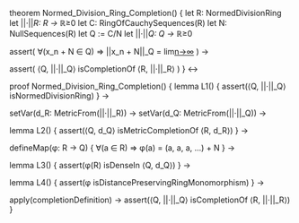 theorem Normed_Division_Ring_Completion() {
  let R: NormedDivisionRing
  let ||·||_R: R → ℝ_≥0
  let C: RingOfCauchySequences(R)
  let N: NullSequences(R)
  let Q := C/N
  let ||·||_Q: Q → ℝ_≥0
  
  assert(
    ∀(x_n + N ∈ Q) ⇒ ||x_n + N||_Q = lim[n→∞](||x_n||_R)
  ) →
  
  assert(
    ⟨Q, ||·||_Q⟩ isCompletionOf ⟨R, ||·||_R⟩
  )
} ↔

proof Normed_Division_Ring_Completion() {
  lemma L1() {
    assert(⟨Q, ||·||_Q⟩ isNormedDivisionRing)
  } →
  
  setVar(d_R: MetricFrom(||·||_R)) →
  setVar(d_Q: MetricFrom(||·||_Q)) →
  
  lemma L2() {
    assert(⟨Q, d_Q⟩ isMetricCompletionOf ⟨R, d_R⟩)
  } →
  
  defineMap(φ: R → Q) {
    ∀(a ∈ R) ⇒ φ(a) = (a, a, a, ...) + N
  } →
  
  lemma L3() {
    assert(φ(R) isDenseIn ⟨Q, d_Q⟩)
  } →
  
  lemma L4() {
    assert(φ isDistancePreservingRingMonomorphism)
  } →
  
  apply(completionDefinition) →
  assert(⟨Q, ||·||_Q⟩ isCompletionOf ⟨R, ||·||_R⟩)
}